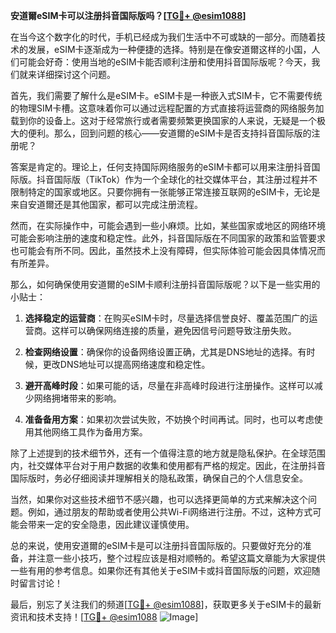 **安道爾eSIM卡可以注册抖音国际版吗？[[TG💪+ @esim1088](https://t.me/s/esim1088)]**

在当今这个数字化的时代，手机已经成为我们生活中不可或缺的一部分。而随着技术的发展，eSIM卡逐渐成为一种便捷的选择。特别是在像安道爾这样的小国，人们可能会好奇：使用当地的eSIM卡能否顺利注册和使用抖音国际版呢？今天，我们就来详细探讨这个问题。

首先，我们需要了解什么是eSIM卡。eSIM卡是一种嵌入式SIM卡，它不需要传统的物理SIM卡槽。这意味着你可以通过远程配置的方式直接将运营商的网络服务加载到你的设备上。这对于经常旅行或者需要频繁更换国家的人来说，无疑是一个极大的便利。那么，回到问题的核心——安道爾的eSIM卡是否支持抖音国际版的注册呢？

答案是肯定的。理论上，任何支持国际网络服务的eSIM卡都可以用来注册抖音国际版。抖音国际版（TikTok）作为一个全球化的社交媒体平台，其注册过程并不限制特定的国家或地区。只要你拥有一张能够正常连接互联网的eSIM卡，无论是来自安道爾还是其他国家，都可以完成注册流程。

然而，在实际操作中，可能会遇到一些小麻烦。比如，某些国家或地区的网络环境可能会影响注册的速度和稳定性。此外，抖音国际版在不同国家的政策和监管要求也可能会有所不同。因此，虽然技术上没有障碍，但实际体验可能会因具体情况而有所差异。

那么，如何确保使用安道爾的eSIM卡顺利注册抖音国际版呢？以下是一些实用的小贴士：

1. **选择稳定的运营商**：在购买eSIM卡时，尽量选择信誉良好、覆盖范围广的运营商。这样可以确保网络连接的质量，避免因信号问题导致注册失败。

2. **检查网络设置**：确保你的设备网络设置正确，尤其是DNS地址的选择。有时候，更改DNS地址可以提高网络速度和稳定性。

3. **避开高峰时段**：如果可能的话，尽量在非高峰时段进行注册操作。这样可以减少网络拥堵带来的影响。

4. **准备备用方案**：如果初次尝试失败，不妨换个时间再试。同时，也可以考虑使用其他网络工具作为备用方案。

除了上述提到的技术细节外，还有一个值得注意的地方就是隐私保护。在全球范围内，社交媒体平台对于用户数据的收集和使用都有严格的规定。因此，在注册抖音国际版时，务必仔细阅读并理解相关的隐私政策，确保自己的个人信息安全。

当然，如果你对这些技术细节不感兴趣，也可以选择更简单的方式来解决这个问题。例如，通过朋友的帮助或者使用公共Wi-Fi网络进行注册。不过，这种方式可能会带来一定的安全隐患，因此建议谨慎使用。

总的来说，使用安道爾的eSIM卡是可以注册抖音国际版的。只要做好充分的准备，并注意一些小技巧，整个过程应该是相对顺畅的。希望这篇文章能为大家提供一些有用的参考信息。如果你还有其他关于eSIM卡或抖音国际版的问题，欢迎随时留言讨论！

最后，别忘了关注我们的频道[[TG💪+ @esim1088](https://t.me/s/esim1088)]，获取更多关于eSIM卡的最新资讯和技术支持！[[TG💪+ @esim1088](https://t.me/s/esim1088) ![Image](https://i.postimg.cc/4NQfJmqS/Snipaste-2025-05-13-00-14-12.png)]